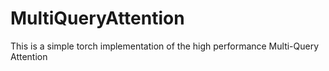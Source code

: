 # MultiQueryAttention
This is a simple torch implementation of the high performance Multi-Query Attention
